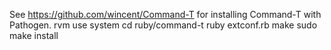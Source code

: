 See https://github.com/wincent/Command-T for installing Command-T with Pathogen.
rvm use system
cd ruby/command-t
ruby extconf.rb
make
sudo make install
